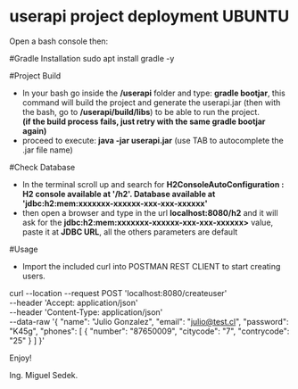 # userapi project deployment UBUNTU

Open a bash console then:

#Gradle Installation
sudo apt install gradle -y

#Project Build
- In your bash go inside the **/userapi** folder and type: **gradle bootjar**, this command will build the
project and generate the userapi.jar (then with the bash, go to **/userapi/build/libs**) to be able to run the project.\
**(if the build process fails, just retry with the same gradle bootjar again)**
- proceed to execute: **java -jar userapi.jar** (use TAB to autocomplete the .jar file name)

#Check Database
- In the terminal scroll up and search for **H2ConsoleAutoConfiguration    : H2 console available at '/h2'. Database available at 'jdbc:h2:mem:xxxxxxx-xxxxxx-xxx-xxx-xxxxxx'**
- then open a browser and type in the url **localhost:8080/h2** and it will ask for the **jdbc:h2:mem:xxxxxxx-xxxxxx-xxx-xxx-xxxxxx>** value, paste it at **JDBC URL**, all the others parameters are default

#Usage
- Import the included curl into POSTMAN REST CLIENT to start creating users.

curl --location --request POST 'localhost:8080/createuser' \
--header 'Accept: application/json' \
--header 'Content-Type: application/json' \
--data-raw '{
"name": "Julio Gonzalez",
"email": "julio@test.cl",
"password": "K45g",
"phones": [
{
"number": "87650009",
"citycode": "7",
"contrycode": "25"
}
]
}'

Enjoy!

Ing. Miguel Sedek.
